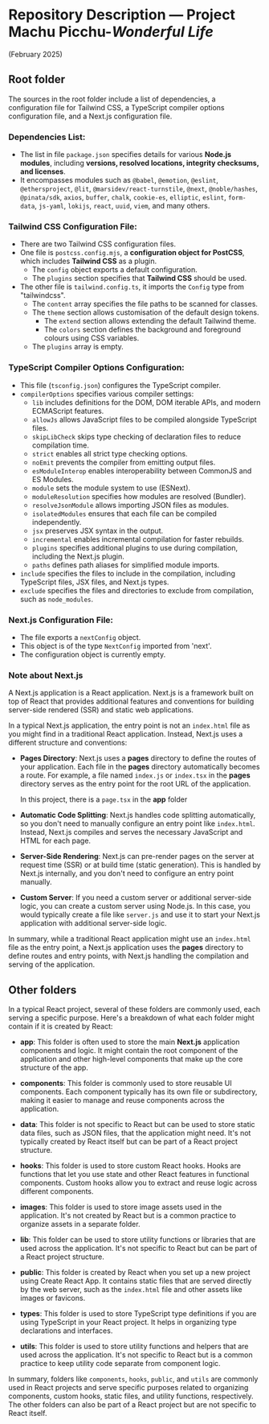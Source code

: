 # Repository Description — Project Machu Picchu-*Wonderful Life*
(February 2025)

## Root folder
The sources in the root folder include a list of dependencies, a configuration file for Tailwind CSS, a TypeScript compiler options configuration file, and a Next.js configuration file.

### Dependencies List:

*   The list in file `package.json` specifies details for various **Node.js modules**, including **versions, resolved locations, integrity checksums, and licenses**.
*   It encompasses modules such as `@babel`, `@emotion`, `@eslint`, `@ethersproject`, `@lit`, `@marsidev/react-turnstile`, `@next`, `@noble/hashes`, `@pinata/sdk`, `axios`, `buffer`, `chalk`, `cookie-es`, `elliptic`, `eslint`, `form-data`, `js-yaml`, `lokijs`, `react`, `uuid`, `viem`, and many others.

### Tailwind CSS Configuration File:

*   There are two Tailwind CSS configuration files.
*   One file is `postcss.config.mjs`, a **configuration object for PostCSS**, which includes **Tailwind CSS** as a plugin.
    *   The `config` object exports a default configuration.
    *   The `plugins` section specifies that **Tailwind CSS** should be used.
*   The other file is `tailwind.config.ts`, it imports the `Config` type from "tailwindcss".
    *   The `content` array specifies the file paths to be scanned for classes.
    *   The `theme` section allows customisation of the default design tokens.
        *   The `extend` section allows extending the default Tailwind theme.
        *   The `colors` section defines the background and foreground colours using CSS variables.
    *   The `plugins` array is empty.

### TypeScript Compiler Options Configuration:

*   This file (`tsconfig.json`) configures the TypeScript compiler.
*   `compilerOptions` specifies various compiler settings:
    *   `lib` includes definitions for the DOM, DOM iterable APIs, and modern ECMAScript features.
    *   `allowJs` allows JavaScript files to be compiled alongside TypeScript files.
    *   `skipLibCheck` skips type checking of declaration files to reduce compilation time.
    *   `strict` enables all strict type checking options.
    *   `noEmit` prevents the compiler from emitting output files.
    *   `esModuleInterop` enables interoperability between CommonJS and ES Modules.
    *   `module` sets the module system to use (ESNext).
    *   `moduleResolution` specifies how modules are resolved (Bundler).
    *   `resolveJsonModule` allows importing JSON files as modules.
    *   `isolatedModules` ensures that each file can be compiled independently.
    *   `jsx` preserves JSX syntax in the output.
    *   `incremental` enables incremental compilation for faster rebuilds.
    *   `plugins` specifies additional plugins to use during compilation, including the Next.js plugin.
    *   `paths` defines path aliases for simplified module imports.
*   `include` specifies the files to include in the compilation, including TypeScript files, JSX files, and Next.js types.
*   `exclude` specifies the files and directories to exclude from compilation, such as `node_modules`.

### Next.js Configuration File:

*   The file exports a `nextConfig` object.
*   This object is of the type `NextConfig` imported from 'next'.
*   The configuration object is currently empty.

### Note about Next.js
A Next.js application is a React application. Next.js is a framework built on top of React that provides additional features and conventions for building server-side rendered (SSR) and static web applications.

In a typical Next.js application, the entry point is not an `index.html` file as you might find in a traditional React application. Instead, Next.js uses a different structure and conventions:

- **Pages Directory**: Next.js uses a **pages** directory to define the routes of your application. Each file in the **pages** directory automatically becomes a route. For example, a file named `index.js` or `index.tsx` in the **pages** directory serves as the entry point for the root URL of the application. 
  
  In this project, there is a `page.tsx` in the **app** folder

- **Automatic Code Splitting**: Next.js handles code splitting automatically, so you don't need to manually configure an entry point like `index.html`. Instead, Next.js compiles and serves the necessary JavaScript and HTML for each page.

- **Server-Side Rendering**: Next.js can pre-render pages on the server at request time (SSR) or at build time (static generation). This is handled by Next.js internally, and you don't need to configure an entry point manually.

- **Custom Server**: If you need a custom server or additional server-side logic, you can create a custom server using Node.js. In this case, you would typically create a file like `server.js` and use it to start your Next.js application with additional server-side logic.

In summary, while a traditional React application might use an `index.html` file as the entry point, a Next.js application uses the **pages** directory to define routes and entry points, with Next.js handling the compilation and serving of the application.

## Other folders
In a typical React project, several of these folders are commonly used, each serving a specific purpose. Here's a breakdown of what each folder might contain if it is created by React:

- **app**: This folder is often used to store the main **Next.js** application components and logic. It might contain the root component of the application and other high-level components that make up the core structure of the app.

- **components**: This folder is commonly used to store reusable UI components. Each component typically has its own file or subdirectory, making it easier to manage and reuse components across the application.

- **data**: This folder is not specific to React but can be used to store static data files, such as JSON files, that the application might need. It's not typically created by React itself but can be part of a React project structure.

- **hooks**: This folder is used to store custom React hooks. Hooks are functions that let you use state and other React features in functional components. Custom hooks allow you to extract and reuse logic across different components.

- **images**: This folder is used to store image assets used in the application. It's not created by React but is a common practice to organize assets in a separate folder.

- **lib**: This folder can be used to store utility functions or libraries that are used across the application. It's not specific to React but can be part of a React project structure.

- **public**: This folder is created by React when you set up a new project using Create React App. It contains static files that are served directly by the web server, such as the `index.html` file and other assets like images or favicons.

- **types**: This folder is used to store TypeScript type definitions if you are using TypeScript in your React project. It helps in organizing type declarations and interfaces.

- **utils**: This folder is used to store utility functions and helpers that are used across the application. It's not specific to React but is a common practice to keep utility code separate from component logic.

In summary, folders like `components`, `hooks`, `public`, and `utils` are commonly used in React projects and serve specific purposes related to organizing components, custom hooks, static files, and utility functions, respectively. The other folders can also be part of a React project but are not specific to React itself.